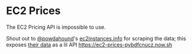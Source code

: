 # EC2 Prices

The EC2 Pricing API is impossible to use.

Shout out to [@powdahound](https://github.com/powdahound)'s [ec2instances.info](http://www.ec2instances.info/?region=us-west-2)
for scraping the data; this exposes [their
data](https://github.com/powdahound/ec2instances.info) as a lil API
https://ec2-prices-pybdfcnucz.now.sh
